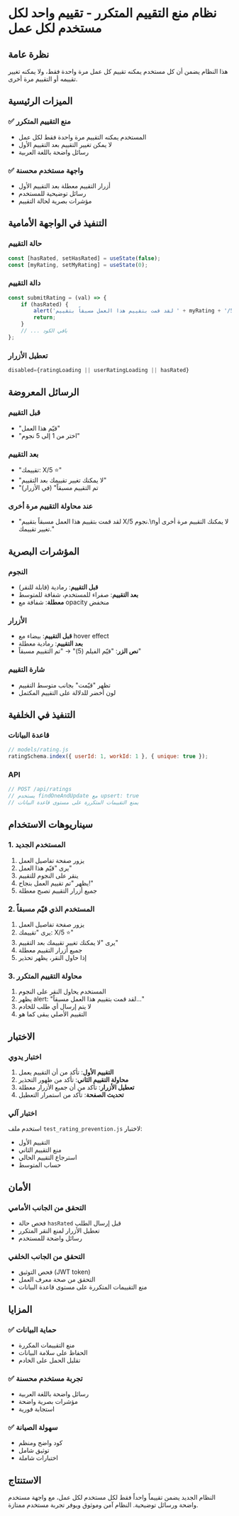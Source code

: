 # نظام منع التقييم المتكرر - تقييم واحد لكل مستخدم لكل عمل

## نظرة عامة
هذا النظام يضمن أن كل مستخدم يمكنه تقييم كل عمل مرة واحدة فقط، ولا يمكنه تغيير تقييمه أو التقييم مرة أخرى.

## الميزات الرئيسية

### ✅ منع التقييم المتكرر
- المستخدم يمكنه التقييم مرة واحدة فقط لكل عمل
- لا يمكن تغيير التقييم بعد التقييم الأول
- رسائل واضحة باللغة العربية

### ✅ واجهة مستخدم محسنة
- أزرار التقييم معطلة بعد التقييم الأول
- رسائل توضيحية للمستخدم
- مؤشرات بصرية لحالة التقييم

## التنفيذ في الواجهة الأمامية

### حالة التقييم
```javascript
const [hasRated, setHasRated] = useState(false);
const [myRating, setMyRating] = useState(0);
```

### دالة التقييم
```javascript
const submitRating = (val) => {
    if (hasRated) {
        alert('لقد قمت بتقييم هذا العمل مسبقاً بتقييم ' + myRating + '/5 نجوم.\nلا يمكنك التقييم مرة أخرى أو تغيير تقييمك.');
        return;
    }
    // ... باقي الكود
};
```

### تعطيل الأزرار
```javascript
disabled={ratingLoading || userRatingLoading || hasRated}
```

## الرسائل المعروضة

### قبل التقييم
- "قيّم هذا العمل"
- "اختر من 1 إلى 5 نجوم"

### بعد التقييم
- "تقييمك: X/5 ⭐"
- "لا يمكنك تغيير تقييمك بعد التقييم"
- "تم التقييم مسبقاً" (في الأزرار)

### عند محاولة التقييم مرة أخرى
- "لقد قمت بتقييم هذا العمل مسبقاً بتقييم X/5 نجوم.\nلا يمكنك التقييم مرة أخرى أو تغيير تقييمك."

## المؤشرات البصرية

### النجوم
- **قبل التقييم**: رمادية (قابلة للنقر)
- **بعد التقييم**: صفراء للمستخدم، شفافة للمتوسط
- **معطلة**: شفافة مع opacity منخفض

### الأزرار
- **قبل التقييم**: بيضاء مع hover effect
- **بعد التقييم**: رمادية معطلة
- **نص الزر**: "قيّم الفيلم (5)" → "تم التقييم مسبقاً"

### شارة التقييم
- تظهر "قيّمت" بجانب متوسط التقييم
- لون أخضر للدلالة على التقييم المكتمل

## التنفيذ في الخلفية

### قاعدة البيانات
```javascript
// models/rating.js
ratingSchema.index({ userId: 1, workId: 1 }, { unique: true });
```

### API
```javascript
// POST /api/ratings
// يستخدم findOneAndUpdate مع upsert: true
// يمنع التقييمات المتكررة على مستوى قاعدة البيانات
```

## سيناريوهات الاستخدام

### 1. المستخدم الجديد
1. يزور صفحة تفاصيل العمل
2. يرى "قيّم هذا العمل"
3. ينقر على النجوم للتقييم
4. يظهر "تم تقييم العمل بنجاح!"
5. جميع أزرار التقييم تصبح معطلة

### 2. المستخدم الذي قيّم مسبقاً
1. يزور صفحة تفاصيل العمل
2. يرى "تقييمك: X/5 ⭐"
3. يرى "لا يمكنك تغيير تقييمك بعد التقييم"
4. جميع أزرار التقييم معطلة
5. إذا حاول النقر، يظهر تحذير

### 3. محاولة التقييم المتكرر
1. المستخدم يحاول النقر على النجوم
2. يظهر alert: "لقد قمت بتقييم هذا العمل مسبقاً..."
3. لا يتم إرسال أي طلب للخادم
4. التقييم الأصلي يبقى كما هو

## الاختبار

### اختبار يدوي
1. **التقييم الأول**: تأكد من أن التقييم يعمل
2. **محاولة التقييم الثاني**: تأكد من ظهور التحذير
3. **تعطيل الأزرار**: تأكد من أن جميع الأزرار معطلة
4. **تحديث الصفحة**: تأكد من استمرار التعطيل

### اختبار آلي
استخدم ملف `test_rating_prevention.js` لاختبار:
- التقييم الأول
- منع التقييم الثاني
- استرجاع التقييم الحالي
- حساب المتوسط

## الأمان

### التحقق من الجانب الأمامي
- فحص حالة `hasRated` قبل إرسال الطلب
- تعطيل الأزرار لمنع النقر المتكرر
- رسائل واضحة للمستخدم

### التحقق من الجانب الخلفي
- فحص التوثيق (JWT token)
- التحقق من صحة معرف العمل
- منع التقييمات المتكررة على مستوى قاعدة البيانات

## المزايا

### ✅ حماية البيانات
- منع التقييمات المكررة
- الحفاظ على سلامة البيانات
- تقليل الحمل على الخادم

### ✅ تجربة مستخدم محسنة
- رسائل واضحة باللغة العربية
- مؤشرات بصرية واضحة
- استجابة فورية

### ✅ سهولة الصيانة
- كود واضح ومنظم
- توثيق شامل
- اختبارات شاملة

## الاستنتاج

النظام الجديد يضمن تقييماً واحداً فقط لكل مستخدم لكل عمل، مع واجهة مستخدم واضحة ورسائل توضيحية. النظام آمن وموثوق ويوفر تجربة مستخدم ممتازة.
